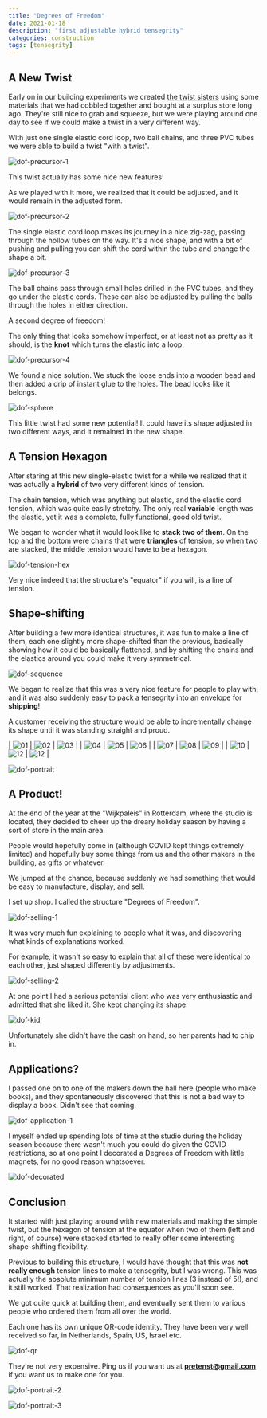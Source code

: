 ```yaml
---
title: "Degrees of Freedom"
date: 2021-01-18
description: "first adjustable hybrid tensegrity"
categories: construction
tags: [tensegrity]
---
```


## A New Twist

Early on in our building experiments we created [the twist sisters](/construction/2020/07/13/twist) using some materials that we had cobbled together and bought at a surplus store long ago. They're still nice to grab and squeeze, but we were playing around one day to see if we could make a twist in a very different way.

With just one single elastic cord loop, two ball chains, and three PVC tubes we were able to build a twist "with a twist".

![dof-precursor-1][dof-precursor-1]

This twist actually has some nice new features! 

As we played with it more, we realized that it could be adjusted, and it would remain in the adjusted form.

![dof-precursor-2][dof-precursor-2]

The single elastic cord loop makes its journey in a nice zig-zag, passing through the hollow tubes on the way.  It's a nice shape, and with a bit of pushing and pulling you can shift the cord within the tube and change the shape a bit.

![dof-precursor-3][dof-precursor-3]

The ball chains pass through small holes drilled in the PVC tubes, and they go under the elastic cords. These can also be adjusted by pulling the balls through the holes in either direction.

A second degree of freedom!

The only thing that looks somehow imperfect, or at least not as pretty as it should, is the **knot** which turns the elastic into a loop.

![dof-precursor-4][dof-precursor-4]

We found a nice solution. We stuck the loose ends into a wooden bead and then added a drip of instant glue to the holes. The bead looks like it belongs. 

![dof-sphere][dof-sphere]

This little twist had some new potential!  It could have its shape adjusted in two different ways, and it remained in the new shape.

## A Tension Hexagon

After staring at this new single-elastic twist for a while we realized that it was actually a **hybrid** of two very different kinds of tension. 

The chain tension, which was anything but elastic, and the elastic cord tension, which was quite easily stretchy. The only real **variable** length was the elastic, yet it was a complete, fully functional, good old twist.

We began to wonder what it would look like to **stack two of them**. On the top and the bottom were chains that were **triangles** of tension, so when two are stacked, the middle tension would have to be a hexagon.

![dof-tension-hex][dof-tension-hex]

Very nice indeed that the structure's "equator" if you will, is a line of tension.

## Shape-shifting

After building a few more identical structures, it was fun to make a line of them, each one slightly more shape-shifted than the previous, basically showing how it could be basically flattened, and by shifting the chains and the elastics around you could make it very symmetrical.

![dof-sequence][dof-sequence]

We began to realize that this was a very nice feature for people to play with, and it was also suddenly easy to pack a tensegrity into an envelope for **shipping**!

A customer receiving the structure would be able to incrementally change its shape until it was standing straight and proud.

| ![01][dof-rise-01] | ![02][dof-rise-02] | ![03][dof-rise-03] |
| ![04][dof-rise-04] | ![05][dof-rise-05] | ![06][dof-rise-06] |
| ![07][dof-rise-07] | ![08][dof-rise-08] | ![09][dof-rise-09] |
| ![10][dof-rise-11] | ![12][dof-rise-11] | ![12][dof-rise-13] |

![dof-portrait][dof-portrait]

## A Product!

At the end of the year at the "Wijkpaleis" in Rotterdam, where the studio is located, they decided to cheer up the dreary holiday season by having a sort of store in the main area.

People would hopefully come in (although COVID kept things extremely limited) and hopefully buy some things from us and the other makers in the building, as gifts or whatever.

We jumped at the chance, because suddenly we had something that would be easy to manufacture, display, and sell.

I set up shop. I called the structure "Degrees of Freedom".

![dof-selling-1][dof-selling-1]

It was very much fun explaining to people what it was, and discovering what kinds of explanations worked.

For example, it wasn't so easy to explain that all of these were identical to each other, just shaped differently by adjustments.

![dof-selling-2][dof-selling-2]

At one point I had a serious potential client who was very enthusiastic and admitted that she liked it.  She kept changing its shape.

![dof-kid][dof-kid]

Unfortunately she didn't have the cash on hand, so her parents had to chip in.

## Applications?

I passed one on to one of the makers down the hall here (people who make books), and they spontaneously discovered that this is not a bad way to display a book.  Didn't see that coming.

![dof-application-1][dof-application-1]

I myself ended up spending lots of time at the studio during the holiday season because there wasn't much you could do given the COVID restrictions, so at one point I decorated a Degrees of Freedom with little magnets, for no good reason whatsoever.

![dof-decorated][dof-decorated]

## Conclusion

It started with just playing around with new materials and making the simple twist, but the hexagon of tension at the equator when two of them (left and right, of course) were stacked started to really offer some interesting shape-shifting flexibility.

Previous to building this structure, I would have thought that this was **not really enough** tension lines to make a tensegrity, but I was wrong. This was actually the absolute minimum number of tension lines (3 instead of 5!), and it still worked. That realization had consequences as you'll soon see.

We got quite quick at building them, and eventually sent them to various people who ordered them from all over the world.

Each one has its own unique QR-code identity. They have been very well received so far, in Netherlands, Spain, US, Israel etc.

![dof-qr][dof-qr]

They're not very expensive. Ping us if you want us at **pretenst@gmail.com** if you want us to make one for you.

![dof-portrait-2][dof-portrait-2]

![dof-portrait-3][dof-portrait-3]


[dof-application-1]: /images/2021-01/dof-application-1.jpg
[dof-decorated]: /images/2021-01/dof-decorated.jpg
[dof-kid]: /images/2021-01/dof-kid.jpg
[dof-portrait]: /images/2021-01/dof-portrait.jpg
[dof-precursor-1]: /images/2021-01/dof-precursor-1.jpg
[dof-precursor-2]: /images/2021-01/dof-precursor-2.jpg
[dof-precursor-3]: /images/2021-01/dof-precursor-3.jpg
[dof-precursor-4]: /images/2021-01/dof-precursor-4.jpg
[dof-rise-01]: /images/2021-01/dof-rise-01.jpg
[dof-rise-02]: /images/2021-01/dof-rise-02.jpg
[dof-rise-03]: /images/2021-01/dof-rise-03.jpg
[dof-rise-04]: /images/2021-01/dof-rise-04.jpg
[dof-rise-05]: /images/2021-01/dof-rise-05.jpg
[dof-rise-06]: /images/2021-01/dof-rise-06.jpg
[dof-rise-07]: /images/2021-01/dof-rise-07.jpg
[dof-rise-08]: /images/2021-01/dof-rise-08.jpg
[dof-rise-09]: /images/2021-01/dof-rise-09.jpg
[dof-rise-10]: /images/2021-01/dof-rise-10.jpg
[dof-rise-11]: /images/2021-01/dof-rise-11.jpg
[dof-rise-12]: /images/2021-01/dof-rise-12.jpg
[dof-rise-13]: /images/2021-01/dof-rise-13.jpg
[dof-selling-1]: /images/2021-01/dof-selling-1.jpg
[dof-selling-2]: /images/2021-01/dof-selling-2.jpg
[dof-sequence]: /images/2021-01/dof-sequence.jpg
[dof-sphere]: /images/2021-01/dof-sphere.jpg
[dof-tension-hex]: /images/2021-01/dof-tension-hex.jpg
[dof-qr]: /images/2021-01/dof-qr.jpg
[dof-portrait-2]: /images/2021-01/dof-portrait-2.jpg
[dof-portrait-3]: /images/2021-01/dof-portrait-3.jpg
